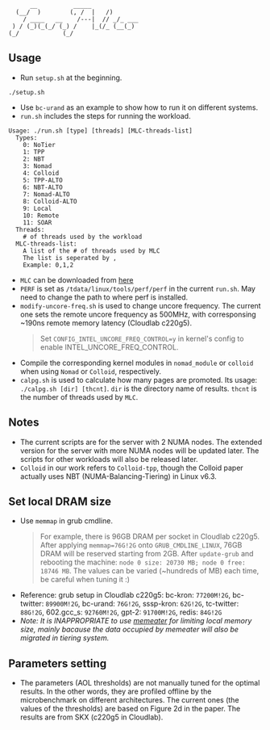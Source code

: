 ```
      __          _____             
  (__/  )        (, /  |   /)       
    / ____   __    /---|  // _/_ ___
 ) / (_)(_(_/ (_) /    |_(/_ (__(_) 
(_/            (_/               
```

## Usage
* Run `setup.sh` at the beginning.
```
./setup.sh
```
* Use `bc-urand` as an example to show how to run it on different systems.
* `run.sh` includes the steps for running the workload.
```
Usage: ./run.sh [type] [threads] [MLC-threads-list]
  Types:
    0: NoTier
    1: TPP
    2: NBT
    3: Nomad
    4: Colloid
    5: TPP-ALTO
    6: NBT-ALTO
    7: Nomad-ALTO
    8: Colloid-ALTO
    9: Local
    10: Remote
    11: SOAR
  Threads:
    # of threads used by the workload
  MLC-threads-list:
    A list of the # of threads used by MLC
    The list is seperated by ,
    Example: 0,1,2
```
* `MLC` can be downloaded from [here](https://www.intel.com/content/www/us/en/developer/articles/tool/intelr-memory-latency-checker.html)
* `PERF` is set as `/tdata/linux/tools/perf/perf` in the current `run.sh`. May need to change the path to where perf is installed.
* `modify-uncore-freq.sh` is used to change uncore frequency. The current one sets the remote uncore frequency as 500MHz, with corresponsing ~190ns remote memory latency (Cloudlab c220g5).
  > Set `CONFIG_INTEL_UNCORE_FREQ_CONTROL=y` in kernel's config to enable INTEL_UNCORE_FREQ_CONTROL.
* Compile the corresponding kernel modules in `nomad_module` or `colloid` when using `Nomad` or `Colloid`, respectively.
* `calpg.sh` is used to calculate how many pages are promoted.
Its usage: `./calpg.sh [dir] [thcnt]`. `dir` is the directory name of results. `thcnt` is the number of threads used by `MLC`.

## Notes
* The current scripts are for the server with 2 NUMA nodes. The extended version for the server with more NUMA nodes will be updated later. The scripts for other workloads will also be released later.
* `Colloid` in our work refers to `Colloid-tpp`, though the Colloid paper actually uses NBT (NUMA-Balancing-Tiering) in Linux v6.3.

## Set local DRAM size
* Use `memmap` in grub cmdline. 
  > For example, there is 96GB DRAM per socket in Cloudlab c220g5. After applying `memmap=76G!2G` onto `GRUB_CMDLINE_LINUX`, 76GB DRAM will be reserved starting from 2GB. After `update-grub` and rebooting the machine: `node 0 size: 20730 MB; node 0 free: 18746 MB`. The values can be varied (~hundreds of MB) each time, be careful when tuning it :)
* Reference: grub setup in Cloudlab c220g5:
  bc-kron: `77200M!2G`, bc-twitter: `89900M!2G`, bc-urand: `76G!2G`, sssp-kron: `62G!2G`, tc-twitter: `88G!2G`, 602.gcc_s: `92760M!2G`, gpt-2: `91700M!2G`, redis: `84G!2G`
* *Note: It is INAPPROPRIATE to use [memeater](https://github.com/MoatLab/Pond/blob/master/memeater.c) for limiting local memory size, mainly bacause the data occupied by memeater will also be migrated in tiering system.*

## Parameters setting
* The parameters (AOL thresholds) are not manually tuned for the optimal results. In the other words, they are profiled offline by the microbenchmark on different architectures. The current ones (the values of the thresholds) are based on Figure 2d in the paper. The results are from SKX (c220g5 in Cloudlab).

